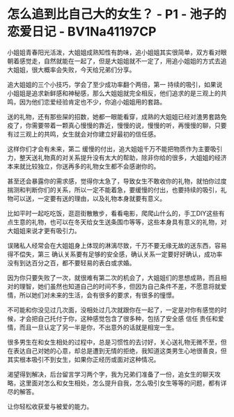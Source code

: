# 怎么追到比自己大的女生？ - P1 - 池子的恋爱日记 - BV1Na41197CP

小姐姐青春阳光活泼，大姐姐成熟知性有韵味，追小姐姐其实很简单，双方看对眼朝着感觉走，自然就能在一起了，但是大姐姐就不一定了，用追小姐姐的方式去追大姐姐，很大概率会失败，今天给兄弟们分享。

追大姐姐的三个小技巧，学会了至少成功率翻个两倍，第一 持续的吸引，如果说小姐姐是追求新鲜感和神秘感，那么大姐姐就完全相反，他们追求的是三观上的共鸣，因为他们恋爱经验肯定也不少，你追小姐姐用的套路。

送的礼物，还有那些屎的招数，她都一眼能看穿，成熟的大姐姐已经对渣男套路免疫了，你需要带着一颗真心慢慢的靠近，慢慢的说，慢慢的听，再慢慢的聊，只要有过三观上的共鸣，女生就会对你建立好最初的信任感。

这样你们才会有未来，第二 缓慢的付出，追大姐姐千万不能把物质作为主要吸引力，整天送礼物真的对关系提升没有太大的帮助，除非你给的很多，大姐姐的经济本来就比较独立，你送再多的礼物女生都不会感谢你的。

甚至还会暴露你的需求感，觉得你太急了，导致女生不敢收你的礼物，就怕你过度揣测和判断你们的关系，所以一定不能着急，要缓慢的付出，也要持续的吸引，礼物可以送，一定要有送的理由，以及礼物本身就要有意义。

比如平时一起吃吃饭，逛逛街散散步，看看电影，爬爬山什么的，手工DIY这些有点生意的礼物，也可以在冬天给女生送条围巾等等，这些本身具有意义的礼物，对大姐姐来说才更有吸引力。

误赌私人经常会在大姐姐身上体现的淋漓尽致，千万不要无缘无故的送东西，容易得不偿失，第三 确认关系要有足够的安全感，确认关系一定要好好确认，成功率没有到达百分之百，都不要轻易的表白或求婚。

因为你只要失败了一次，就很难有第二次的机会了，大姐姐们的思想成熟，而且相对的理智，她们虽然也知道自己的时间不多，但因为自己条件不差，不愿意将就爱情，所以她们对未来的生活，会有很多的要求，有很多的憧憬。

不可能和你没见过几次面，没相处过几次就跟你在一起了，一定是对你有感觉的时候，才会把自己托付于你，这种感觉包含了很多种，包括了安全感 信任 责任和爱情，而且一旦认定了另一半是你，不出意外的话就是相宠一生。

很多男生在和女生相处的过程中，总是习惯性的去讨好，关心送礼物无微不至，但在表达自己对她的心意，却总是遭到无情的拒绝，我知道这类男生心地很善良，但其实根本吸引不到女生，如果你正经历或面对这种情况。

渴望得到解决，后台留言学习两个字，我为兄弟们准备了一份，追女生的聊天攻略，这里面对怎么和女生相处，怎么提升自我，怎么吸引女生等等的问题，都有详尽的解答。

让你轻松收获爱与被爱的能力。